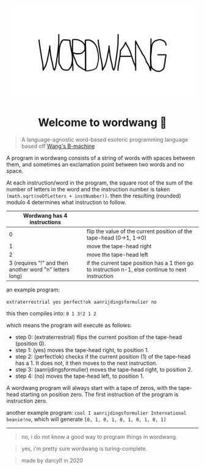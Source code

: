 <p>
  <img alt="logo" src="logo.png" align="center" />
</p>
<h1 align="center">
  Welcome to wordwang 👋
</h1>
<!--<p>
  <img alt="Version" src="https://img.shields.io/badge/version-0.1.0-blue.svg?cacheSeconds=2592000" />
  <a href="#" target="https://github.com/ehne/leven/blob/master/LICENSE.md">
    <img alt="License: ISC" src="https://img.shields.io/github/license/ehne/leven" />
  </a>
</p>-->

> A language-agnostic word-based esoteric programming language based off [Wang's B-machine](https://en.wikipedia.org/wiki/Wang_B-machine)

A program in wordwang consists of a string of words with spaces between them, and sometimes an exclamation point between two words and no space. 

At each instruction/word in the program, the square root of the sum of the number of letters in the word and the instruction number is taken `(math.sqrt(noOfLetters + instNumber))`. then the resulting (rounded) modulo 4 determines what instruction to follow. 

| Wordwang has 4 instructions |  |
| --- | --- |
| 0 | flip the value of the current position of the tape-head (0->1, 1->0) |
| 1 | move the tape-head right |
| 2 | move the tape-head left |
| 3 (requires "!" and then another word "n" letters long) | if the current tape position has a 1 then go to instruction n-1, else continue to next instruction |

an example program:

```extraterrestrial yes perfect!ok aanrijdingsformulier no```

this then compiles into: `0 1 3!2 1 2`

which means the program will execute as follows:
* step 0: (extraterrestrial) flips the current position of the tape-head (position 0).
* step 1: (yes) moves the tape-head right, to position 1.
* step 2: (perfect!ok) checks if the current position (1) of the tape-head has a 1. It does not, it then moves to the next instruction.
* step 3: (aanrijdingsformulier) moves the tape-head right, to position 2.
* step 4: (no) moves the tape-head left, to position 1.


A wordwang program will always start with a tape of zeros, with the tape-head starting on position zero. The first instruction of the program is instruction zero.

another example program: `cool I aanrijdingsformulier International beanie!no`, which will generate `[0, 1, 0, 1, 0, 1, 0, 1, 0, 1]`

---

> no, i do not know a good way to program things in wordwang.

> yes, i'm pretty sure wordwang is turing-complete. 
 
> made by darcylf in 2020
